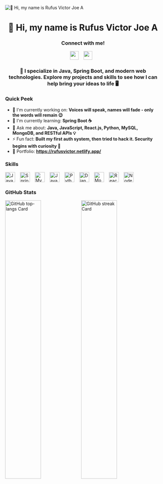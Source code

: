 ![👋 Hi, my name is Rufus Victor Joe A](https://rufusvictor.netlify.app/images/meow_git.gif)

<div id="toc">
  <ul align="center" style="list-style: none">
    <summary>
      <h1>
        👋 Hi, my name is Rufus Victor Joe A
      </h1>
    </summary>
  </ul>
</div>

**<h3 align="center">Connect with me!</h3>** 
<p align="center"><a href="https://github.com/RufusVictor" target="_blank"><img src="https://img.shields.io/badge/GitHub-100000?style=plastic&logo=github&logoColor=white" height="28" style="margin-right: 12px"></a> <a href="https://www.linkedin.com/in/rufusvictor-webdeveloper" target="_blank"><img src="https://img.shields.io/badge/LinkedIn-0077B5?style=plastic&logo=linkedin&logoColor=white" height="28" style="margin-right: 12px"></a></p>

 **<h3 align="center">🚀 I specialize in Java, Spring Boot, and modern web technologies. Explore my projects and skills to see how I can help bring your ideas to life 🖥️</h3>**

**<h3 align="left">Quick Peek</h3>**

- 💼 I'm currently working on: **Voices will speak, names will fade - only the words will remain 😉**
- 🌱 I'm currently learning: **Spring Boot ☕**
- 💬 Ask me about: **Java, JavaScript, React.js, Python, MySQL, MongoDB, and RESTful APIs 💡**
- ⚡ Fun fact: **Built my first auth system, then tried to hack it. Security begins with curiosity 🔐**
- 📂 Portfolio: **<a href="https://rufusvictor.netlify.app/" target="_blank">https://rufusvictor.netlify.app/</a>**

 **<h3 align="left">Skills</h3>**

<div style="display: flex; flex-wrap: wrap; gap: 8px; justify-content: left;"><img src="https://img.shields.io/badge/Java-007396?logo=java&logoColor=white" height="32" alt="Java" style="margin-right: 8px"> <img src="https://img.shields.io/badge/Spring-6DB33F?logo=spring&logoColor=white" height="32" alt="Spring" style="margin-right: 8px"> <img src="https://img.shields.io/badge/MySQL-4479A1?logo=mysql&logoColor=white" height="32" alt="MySQL" style="margin-right: 8px"> <img src="https://img.shields.io/badge/JavaScript-F7DF1C?logo=javascript&logoColor=white" height="32" alt="JavaScript" style="margin-right: 8px"> <img src="https://img.shields.io/badge/Python-306998?logo=python&logoColor=white" height="32" alt="Python" style="margin-right: 8px"> <img src="https://img.shields.io/badge/Django-092E20?logo=django&logoColor=white" height="32" alt="Django" style="margin-right: 8px"> <img src="https://img.shields.io/badge/MongoDB-4EA94B?logo=mongodb&logoColor=white" height="32" alt="MongoDB" style="margin-right: 8px"> <img src="https://img.shields.io/badge/React-20232A?logo=react&logoColor=61DAFB" height="32" alt="React" style="margin-right: 8px"> <img src="https://img.shields.io/badge/Node.js-8CC84B?logo=node.js&logoColor=white" height="32" alt="Node.js" style="margin-right: 8px"></div>

 **<h3 align="left">GitHub Stats</h3>**

<p align="left">
  <img width="48%" src="https://github-readme-stats.vercel.app/api/top-langs?username=RufusVictor&theme=dark&hide_title=false&layout=compact&langs_count=6&hide_progress=false&card_width=400&hide_border=false" alt="GitHub top-langs Card" />
  <img width="48%" src="https://streak-stats.demolab.com/?user=RufusVictor&theme=dark&hide_border=false&border_radius=30&date_format=M+j%5B%2C+Y%5D&mode=daily&disable_animations=false&hide_total_contributions=false&hide_current_streak=false&hide_longest_streak=false&exclude_days=&locale=en&card_height=200&fire=crimson&ring=red&currStreakNum=crimson&currStreakLabel=red" alt="GitHub streak Card" />
</p>

